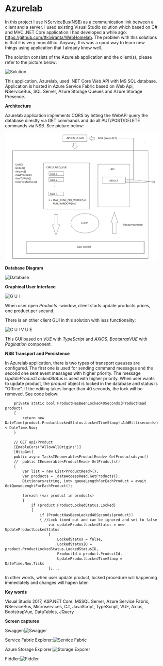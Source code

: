 Azurelab
==============

In this project I use NServiceBus(NSB) as a communication link between a client and a server. I used existing Visual Studio solution which based on C# and MVC .NET Core application I had developed a while ago:
https://github.com/ttkiviranta/WebHomelab. The problem with this solutions is that it is very monolithic. Anyway, this was a qood way to learn new things using application that I already know well.


The solution consists of the Azurelab application and the client(s), please refer to the picture below:

![Solution](solution.png)

This application, Azurelab, used .NET Core Web API with MS SQL database. Application is hosted in Azure Service Fabric based on Web Api, NServiceBus, SQL Server, Azure Storage Queues and Azure Storage Presence.

**Architecture**

Azurelab application implements CQRS by letting the WebAPI query the database directly via GET commands and do all PUT/POST/DELETE commands via NSB. See picture below:

![Architecture](Architecture.png)


**Database Diagram**

![Database](Database.png)

**Graphical User Interface**

![G U I](GUI.png)

When user open *Products* -window, client starts update products prices, one product per secund.

There is an other client GUI in this solution with less functionality:

![G U I V U E](GUIVUE.png)

This GUI based on *VUE* with *TypeScript* and *AXIOS*, *BootstrapVUE* with *Pagination* component.


**NSB Transport and Persistence**

In Azurelab application, there is two types of transport queuses are configured. The first one is used for sending command messages and the second one sent event messages with higher priority. The message *UpdateProductLockedStatus* is used with higher priority. When user wants to update product, the *product* object is locked in the database and status is "Offline". If the editing takes longer than 40 seconds, the lock will be removed. See code below:

        private static bool ProductHasBeenLocked40Seconds(ProductRead product)
        {
            return new DateTime(product.ProductLockedStatus.LockedTimeStamp).AddMilliseconds(40000) < DateTime.Now;
        }

        // GET api/Product
        [EnableCors("AllowAllOrigins")]
        [HttpGet]
        public async Task<IEnumerable<ProductRead>> GetProductsAsync()
        //  public IEnumerable<ProductRead> GetProducts()
        {
            var list = new List<ProductRead>();
            var products = _dataAccessRead.GetProducts();
            Dictionary<string, int> queueLengthForEachProduct = await GetQueueLenghtForEachProduct();

            foreach (var product in products)
            {
                if (product.ProductLockedStatus.Locked)
                {
                    if (ProductHasBeenLocked40Seconds(product))
                    { //Lock timed out and can be ignored and set to false
                        var updateProductLockedStatus = new UpdateProductLockedStatus
                        {
                            LockedStatus = false,
                            LockedStatusID = product.ProductLockedStatus.LockedStatusID,
                            ProductId = product.ProductId,
                            UpdateProductLockedTimeStamp = DateTime.Now.Ticks
                        };...

In other words, when user update product, locked procedure will happening immediately and changes will hapen later.

**Key words**

Visual Studio 2017, ASP.NET Core, MSSQL Server, Azure Service Fabric, NServiceBus, Microservices, C#, JavaScript, TypeScript, VUE, Axios, BootstrapVue, DataTables, JQuery

**Screen captures**

Swagger:![Swagger](swagger.png) 

Service Fabric Explorer:![Service Fabric](ServiceFabric.png)

Azure Storage Explorer:![Storage Exporer](StorageExporer.png)

Fiddler:![Fiddler](Fiddler.png)